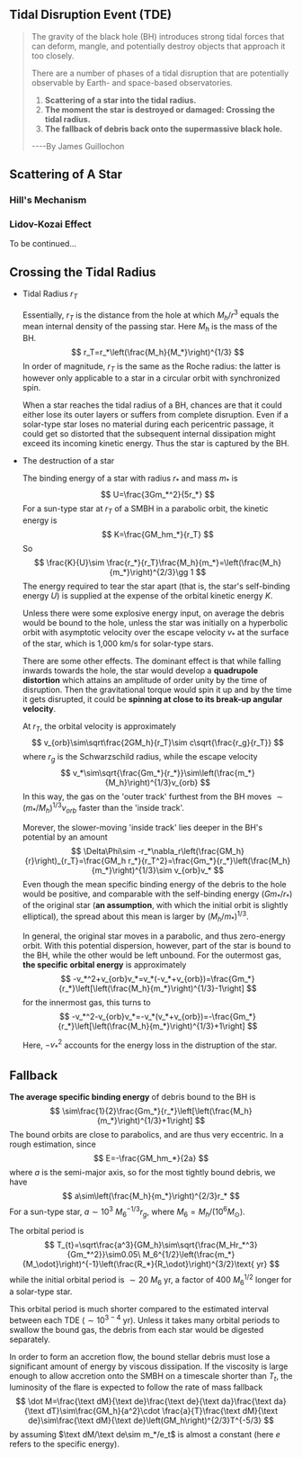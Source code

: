 ## Tidal Disruption Event (TDE)

> The gravity of the black hole (BH) introduces strong tidal forces that can deform, mangle, and potentially destroy objects that approach it too closely.
>
> There are a number of phases of a tidal disruption that are potentially observable by Earth- and space-based observatories.
>
> 1. **Scattering of a star into the tidal radius.**
> 2. **The moment the star is destroyed or damaged: Crossing the tidal radius.**
> 3. **The fallback of debris back onto the supermassive black hole.**
>
> ----By James Guillochon

## Scattering of A Star

### Hill's Mechanism

### Lidov-Kozai Effect

To be continued...

## Crossing the Tidal Radius

- Tidal Radius $r_T$

  Essentially, $r_T$ is the distance from the hole at which $M_h/ r^3$ equals the mean internal density of the passing star. Here $M_h$ is the mass of the BH.
  $$
  r_T=r_*\left(\frac{M_h}{M_*}\right)^{1/3}
  $$
  In order of magnitude, $r_T$ is the same as the Roche radius: the latter is however only applicable to a star in a circular orbit with synchronized spin.

  When a star reaches the tidal radius of a BH, chances are that it could either lose its outer layers or suffers from complete disruption. Even if a solar-type star loses no material during each pericentric passage, it could get so distorted that the subsequent internal dissipation might exceed its incoming kinetic energy. Thus the star is captured by the BH.

- The destruction of a star

  The binding energy of a star with radius $r_*$ and mass $m_*$ is
  $$
  U=\frac{3Gm_*^2}{5r_*}
  $$
  For a sun-type star at $r_T$ of a SMBH in a parabolic orbit, the kinetic energy is
  $$
  K=\frac{GM_hm_*}{r_T}
  $$
  So
  $$
  \frac{K}{U}\sim \frac{r_*}{r_T}\frac{M_h}{m_*}=\left(\frac{M_h}{m_*}\right)^{2/3}\gg 1
  $$
  The energy required to tear the star apart (that is, the star's self-binding energy $U$) is supplied at the expense of the orbital kinetic energy $K$.

  Unless there were some explosive energy input, on average the debris would be bound to the hole, unless the star was initially on a hyperbolic orbit with asymptotic velocity over the escape velocity $v_*$ at the surface of the star, which is 1,000 km/s for solar-type stars.

  There are some other effects. The dominant effect is that while falling inwards towards the hole, the star would develop a **quadrupole distortion** which attains an amplitude of order unity by the time of disruption. Then the gravitational torque would spin it up and by the time it gets disrupted, it could be **spinning at close to its break-up angular velocity**.

  At $r_T$, the orbital velocity is approximately
  $$
  v_{orb}\sim\sqrt\frac{2GM_h}{r_T}\sim c\sqrt{\frac{r_g}{r_T}}
  $$
  where $r_g$ is the Schwarzschild radius, while the escape velocity
  $$
  v_*\sim\sqrt{\frac{Gm_*}{r_*}}\sim\left(\frac{m_*}{M_h}\right)^{1/3}v_{orb}
  $$
   In this way, the gas on the 'outer track' furthest from the BH moves $\sim\left({m_*}/{M_h}\right)^{1/3}v_{orb}$ faster than the 'inside track'.

  Morever, the slower-moving 'inside track' lies deeper in the BH's potential by an amount
  $$
  \Delta\Phi\sim -r_*\nabla_r\left(\frac{GM_h}{r}\right)_{r_T}=\frac{GM_h r_*}{r_T^2}=\frac{Gm_*}{r_*}\left(\frac{M_h}{m_*}\right)^{1/3}\sim v_{orb}v_*
  $$
  Even though the mean specific binding energy of the debris to the hole would be positive, and comparable with the self-binding energy ($Gm_*/r_*$) of the original star (**an assumption**, with which the initial orbit is slightly elliptical), the spread about this mean is larger by $(M_h/ m_*)^{1/3}$.
  
  In general, the original star moves in a parabolic, and thus zero-energy orbit. With this potential dispersion, however, part of the star is bound to the BH, while the other would be left unbound. For the outermost gas, **the specific orbital energy** is approximately
  $$
  -v_*^2+v_{orb}v_*=v_*(-v_*+v_{orb})=\frac{Gm_*}{r_*}\left[\left(\frac{M_h}{m_*}\right)^{1/3}-1\right]
  $$
  for the innermost gas, this turns to
  $$
  -v_*^2-v_{orb}v_*=-v_*(v_*+v_{orb})=-\frac{Gm_*}{r_*}\left[\left(\frac{M_h}{m_*}\right)^{1/3}+1\right]
  $$
  
  Here, $-v_*^2$ accounts for the energy loss in the distruption of the star.

## Fallback

**The average specific binding energy** of debris bound to the BH is
$$
\sim\frac{1}{2}\frac{Gm_*}{r_*}\left[\left(\frac{M_h}{m_*}\right)^{1/3}+1\right]
$$
The bound orbits are close to parabolics, and are thus very eccentric. In a rough estimation, since
$$
E=-\frac{GM_hm_*}{2a}
$$
where $a$ is the semi-major axis, so for the most tightly bound debris, we have
$$
a\sim\left(\frac{M_h}{m_*}\right)^{2/3}r_*
$$
For a sun-type star, $a\sim10^3\ M_6^{-1/3}r_g$, where $M_6=M_h/(10^6 M_\odot)$.

The orbital period is
$$
T_{t}=\sqrt\frac{a^3}{GM_h}\sim\sqrt{\frac{M_Hr_*^3}{Gm_*^2}}\sim0.05\ M_6^{1/2}\left(\frac{m_*}{M_\odot}\right)^{-1}\left(\frac{R_*}{R_\odot}\right)^{3/2}\text{ yr}
$$
while the initial orbital period is $\sim 20\ M_6\text{ yr}$, a factor of $400\ M_6^{1/2}$ longer for a solar-type star.

This orbital period is much shorter compared to the estimated interval between each TDE ($\sim 10^{3-4}\text{ yr}$). Unless it takes many orbital periods to swallow the bound gas, the debris from each star would be digested separately.

In order to form an accretion flow, the bound stellar debris must lose a significant amount of energy by viscous dissipation. If the viscosity is large enough to allow accretion onto the SMBH on a timescale shorter than $T_t$, the luminosity of the flare is expected to follow the rate of mass fallback
$$
\dot M=\frac{\text dM}{\text de}\frac{\text de}{\text da}\frac{\text da}{\text dT}\sim\frac{GM_h}{a^2}\cdot \frac{a}{T}\frac{\text dM}{\text de}\sim\frac{\text dM}{\text de}\left(GM_h\right)^{2/3}T^{-5/3}
$$
by assuming $\text dM/\text de\sim m_*/e_t$ is almost a constant (here $e$ refers to the specific energy).